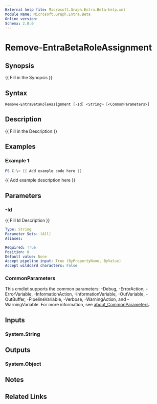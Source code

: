 ```yaml
---
External help file: Microsoft.Graph.Entra.Beta-help.xml
Module Name: Microsoft.Graph.Entra.Beta
Online version:
Schema: 2.0.0
---
```


# Remove-EntraBetaRoleAssignment

## Synopsis
{{ Fill in the Synopsis }}

## Syntax

```
Remove-EntraBetaRoleAssignment [-Id] <String> [<CommonParameters>]
```

## Description
{{ Fill in the Description }}

## Examples

### Example 1
```powershell
PS C:\> {{ Add example code here }}
```

{{ Add example description here }}

## Parameters

### -Id
{{ Fill Id Description }}

```yaml
Type: String
Parameter Sets: (All)
Aliases:

Required: True
Position: 0
Default value: None
Accept pipeline input: True (ByPropertyName, ByValue)
Accept wildcard characters: False
```

### CommonParameters
This cmdlet supports the common parameters: -Debug, -ErrorAction, -ErrorVariable, -InformationAction, -InformationVariable, -OutVariable, -OutBuffer, -PipelineVariable, -Verbose, -WarningAction, and -WarningVariable. For more information, see [about_CommonParameters](https://go.microsoft.com/fwlink/?LinkID=113216).

## Inputs

### System.String

## Outputs

### System.Object
## Notes

## Related Links
